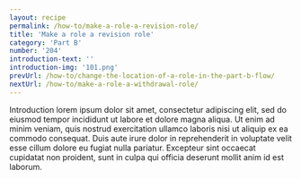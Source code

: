 ```yaml
---
layout: recipe
permalink: /how-to/make-a-role-a-revision-role/
title: 'Make a role a revision role'
category: 'Part B'
number: '204'
introduction-text: ''
introduction-img: '101.png'
prevUrl: /how-to/change-the-location-of-a-role-in-the-part-b-flow/
nextUrl: /how-to/make-a-role-a-withdrawal-role/
---
```


Introduction lorem ipsum dolor sit amet, consectetur adipiscing elit, sed do eiusmod tempor incididunt ut labore et dolore magna aliqua. Ut enim ad minim veniam, quis nostrud exercitation ullamco laboris nisi ut aliquip ex ea commodo consequat. Duis aute irure dolor in reprehenderit in voluptate velit esse cillum dolore eu fugiat nulla pariatur. Excepteur sint occaecat cupidatat non proident, sunt in culpa qui officia deserunt mollit anim id est laborum.

